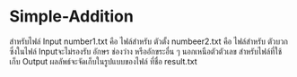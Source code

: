 # Simple-Addition
สำหรับไฟล์ Input 
number1.txt คือ ไฟล์สำหรับ ตัวตั้ง
numbeer2.txt คือ ไฟล์สำหรับ ตัวบวก
ซึ่งในไฟล์ Inputจะไม่รองรับ อักษร ช่องว่าง หรืออักขระอื่น ๆ นอกเหนือตัวตัวเลข
สำหรับไฟล์ที่ใช้เก็บ Output ผลลัพธ์จะจัดเก็บในรูปแบบของไฟล์ ที่ชื่อ result.txt
